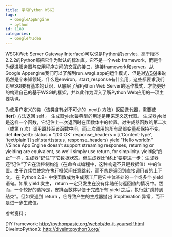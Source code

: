 ```yaml
---
title: 学习Python WSGI
tags:
  - GoogleAppEngine
  - python
id: 1189
categories:
  - Google与Idea
---
```


WSGI(Web Server Gateway Interface)可以说是Python的servlet，高于版本2.2.2的Python都把它作为默认的标准库。它不是一个web framework，而是作为促进服务器与应用程序之间的交互的接口，连接framework和server。从Google Appengine我们可以了解到run_wsgi_app的运作模式，但是对[WSGI](http://www.python.org/dev/peps/pep-0333/)来说仍然是个未知领域，什么是environ，start_response有什么用，这些都要求我们对WSGI要有基本的认识，从底层了解Python Web Server的运作模式，才能更好的构建自己的基于WSGI的框架，并以此作为深入了解Python Web应用的一项主要功课。

为使用户定义的类（该类含有必不可少的 .next() 方法）返回迭代器，需要使 __iter__() 方法返回 self 。
生成器yield最典型的用途是用来定义迭代器。
生成器yield是这样一个函数，它记住上一次返回时在函数体中的位置。对生成器函数的第二次（或第 n 次）调用跳转至该函数中间，而上次调用的所有局部变量都保持不变。
def __iter__(self):
        status = '200 OK'
        response_headers = [('Content-type', 'text/plain')]
        self.start(status, response_headers)
        yield "Hello world!n"
//Since App Engine doesn't support streaming responses, returning or yielding are equivalent, so we'll simply use return, for simplicity.
yield象“终止”一样，生成器“记住”了它数据状态。但生成器比“终止”要更进一步：生成器还“记住”了它在流控制构造（在命令式编程中，这种构造不只是数据值）中的位置。由于连续性使您在执行框架间任意跳转，而不总是返回到直接调用者的上下文。
在 Python 2.2+ 中使函数成为生成器工厂是它主体某处的一个或多个 yield 语句。如果 yield 发生， return 一定只发生在没有伴随任何返回值的情况中。然而，一个较好的选择是，安排函数体以便于完成所有 yield 之后，执行就“跳转到结束”。但如果遇到 return ，它导致产生的生成器抛出 StopIteration 异常，而不是进一步生成值。

参考资料：

DIY framework: http://pythonpaste.org/webob/do-it-yourself.html
DiveintoPython3: http://diveintopython3.org/